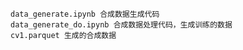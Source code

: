 ```
data_generate.ipynb 合成数据生成代码
data_generate_do.ipynb 合成数据处理代码，生成训练的数据
cv1.parquet 生成的合成数据


```

[](https://)
